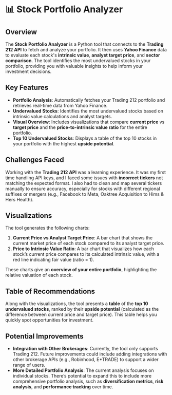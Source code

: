 # 📊 Stock Portfolio Analyzer

## Overview

The **Stock Portfolio Analyzer** is a Python tool that connects to the **Trading 212 API** to fetch and analyze your portfolio. It then uses **Yahoo Finance** data to evaluate each stock's **intrinsic value**, **analyst target price**, and **sector comparison**. The tool identifies the most undervalued stocks in your portfolio, providing you with valuable insights to help inform your investment decisions.

## Key Features

- **Portfolio Analysis**: Automatically fetches your Trading 212 portfolio and retrieves real-time data from Yahoo Finance.
- **Undervalued Stocks**: Identifies the most undervalued stocks based on intrinsic value calculations and analyst targets.
- **Visual Overview**: Includes visualizations that compare **current price** vs **target price** and the **price-to-intrinsic value ratio** for the entire portfolio.
- **Top 10 Undervalued Stocks**: Displays a table of the top 10 stocks in your portfolio with the highest **upside potential**.

## Challenges Faced

Working with the **Trading 212 API** was a learning experience. It was my first time handling API keys, and I faced some issues with **incorrect tickers** not matching the expected format. I also had to clean and map several tickers manually to ensure accuracy, especially for stocks with different regional suffixes or mergers (e.g., Facebook to Meta, Oaktree Acquisition to Hims & Hers Health).

## Visualizations

The tool generates the following charts:
1. **Current Price vs Analyst Target Price**: A bar chart that shows the current market price of each stock compared to its analyst target price.
2. **Price to Intrinsic Value Ratio**: A bar chart that visualizes how each stock’s current price compares to its calculated intrinsic value, with a red line indicating fair value (ratio = 1).

These charts give an **overview of your entire portfolio**, highlighting the relative valuation of each stock. 

## Table of Recommendations

Along with the visualizations, the tool presents a **table** of the **top 10 undervalued stocks**, ranked by their **upside potential** (calculated as the difference between current price and target price). This table helps you quickly spot opportunities for investment.

## Potential Improvements

- **Integration with Other Brokerages**: Currently, the tool only supports Trading 212. Future improvements could include adding integrations with other brokerage APIs (e.g., Robinhood, E*TRADE) to support a wider range of users.
- **More Detailed Portfolio Analysis**: The current analysis focuses on individual stocks. There’s potential to expand this to include more comprehensive portfolio analysis, such as **diversification metrics**, **risk analysis**, and **performance tracking** over time.


